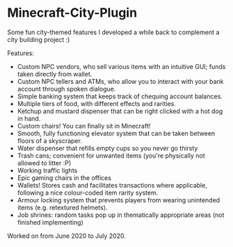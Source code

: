 # Minecraft-City-Plugin
Some fun city-themed features I developed a while back to complement a city building project :)

Features:
- Custom NPC vendors, who sell various items with an intuitive GUI; funds taken directly from wallet.
- Custom NPC tellers and ATMs, who allow you to interact with your bank account through spoken dialogue.
- Simple banking system that keeps track of chequing account balances.
- Multiple tiers of food, with different effects and rarities.
- Ketchup and mustard dispenser that can be right clicked with a hot dog in hand.
- Custom chairs! You can finally sit in Minecraft!
- Smooth, fully functioning elevator system that can be taken between floors of a skyscraper.
- Water dispenser that refills empty cups so you never go thirsty
- Trash cans; convenient for unwanted items (you're physically not allowed to litter :P)
- Working traffic lights
- Epic gaming chairs in the offices
- Wallets! Stores cash and facilitates transactions where applicable, following a nice colour-coded item rarity system.
- Armour locking system that prevents players from wearing unintended items (e.g. retextured helmets).
- Job shrines: random tasks pop up in thematically appropriate areas (not finished implementing)

Worked on from June 2020 to July 2020.
